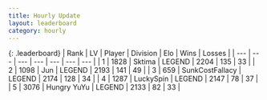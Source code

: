 ```yaml
---
title: Hourly Update
layout: leaderboard
category: hourly
---
```


{: .leaderboard}
| Rank | LV | Player | Division | Elo | Wins | Losses |
| --- | --- | --- | --- | --- | --- | --- |
| <span data-change="0">1</span> | 1828 | <span title="ID: 353063">Sktima</span> | LEGEND | <span data-change="0">2204</span> | <span data-change="0">135</span> | <span data-change="0">33</span> |
| <span data-change="0">2</span> | 1098 | <span title="ID: 294236">Jun</span> | LEGEND | <span data-change="0">2193</span> | <span data-change="0">141</span> | <span data-change="0">49</span> |
| <span data-change="0">3</span> | 659 | <span title="ID: 402846">SunkCostFallacy</span> | LEGEND | <span data-change="0">2174</span> | <span data-change="0">128</span> | <span data-change="0">34</span> |
| <span data-change="1">4</span> | 1287 | <span title="ID: 498412">LuckySpin</span> | LEGEND | <span data-change="21">2147</span> | <span data-change="3">78</span> | <span data-change="0">37</span> |
| <span data-change="-1">5</span> | 3076 | <span title="ID: 164871">Hungry YuYu</span> | LEGEND | <span data-change="0">2133</span> | <span data-change="0">82</span> | <span data-change="0">33</span> |